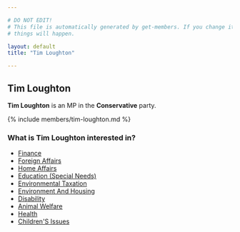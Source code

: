 ```yaml
---

# DO NOT EDIT!
# This file is automatically generated by get-members. If you change it, bad
# things will happen.

layout: default
title: "Tim Loughton"

---
```


## Tim Loughton

**Tim Loughton** is an MP in the **Conservative** party.

{% include members/tim-loughton.md %}

### What is Tim Loughton interested in?


* [Finance](/interests/finance.html)
* [Foreign Affairs](/interests/foreign-affairs.html)
* [Home Affairs](/interests/home-affairs.html)
* [Education (Special Needs)](/interests/education-special-needs.html)
* [Environmental Taxation](/interests/environmental-taxation.html)
* [Environment And Housing](/interests/environment-and-housing.html)
* [Disability](/interests/disability.html)
* [Animal Welfare](/interests/animal-welfare.html)
* [Health](/interests/health.html)
* [Children'S Issues](/interests/childrens-issues.html)
